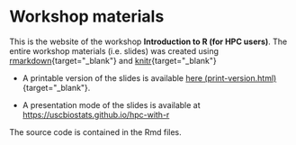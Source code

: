 # Workshop materials


This is the website of the workshop **Introduction to R (for HPC users)**. The
entire workshop materials (i.e. slides) was created using
[rmarkdown](https://cran.r-project.org/package=rmarkdown){target="_blank"} and 
[knitr](https://cran.r-project.org/package=knitr){target="_blank"}

*   A printable version of the slides is available [here (print-version.html)](print-version.html){target="_blank"}.

*   A presentation mode of the slides is available at https://uscbiostats.github.io/hpc-with-r


The source code is contained in the Rmd files.
